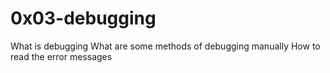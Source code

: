# 0x03-debugging

What is debugging
What are some methods of debugging manually
How to read the error messages
